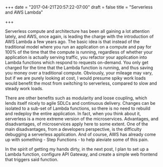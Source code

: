 +++
date = "2017-04-21T20:57:22-07:00"
draft = false 
title = "Serverless and AWS Lambda"

+++

Serverless compute and architecture has been all gaining a lot attention lately, and AWS, once again, is leading the charge with the introduction of AWS Lambda a few years ago. The basic idea is that instead of the traditional model where you run an application on a compute and pay for 100% of the time that the compute is running, regardless of whether your application is actually serving traffic, you refactor your application into Lambda functions which respond to requests on-demand. You only get charged for the time that the Lambda function is running, and thus saving you money over a traditional compute. Obviously, your mileage may vary, but if we are purely looking at cost, I would presume spiky work loads would benefit the most from switching to serverless, compared to slow and steady work loads.

There are other benefits such as modularity and loose coupling, which lends itself nicely to agile SDLCs and continuous delivery. Changes can be isolated to a sub-set of Lambda functions, so there is no need to rebuild and redeploy the entire application. In fact, when you think about it, serverless is a more extreme version of the microservices. Advantages, and disadvantages, of microservices apply here to some extent. One of the main disadvantages, from a developers perspective, is the difficulty debugging a serverless application. And of course, AWS has already come up with something - Step Functions - to help aleviate some of this pain.

In the spirit of getting my hands dirty, in the next post, I plan to set up a Lambda function, configure API Gateway, and create a simple web frontend that triggers said function.
